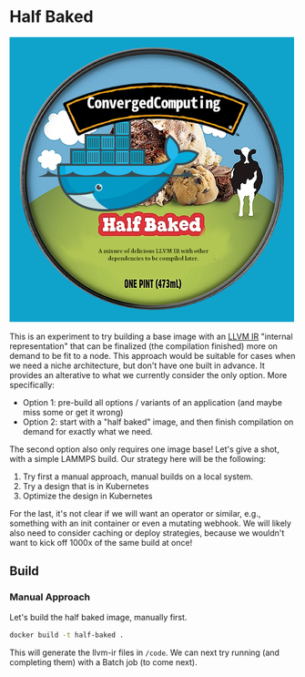 # Half Baked

![img/half-baked.jpeg](img/half-baked.jpeg)

This is an experiment to try building a base image with an [LLVM IR]() "internal representation" that can
be finalized (the compilation finished) more on demand to be fit to a node. This approach would be suitable for cases when we need a niche architecture, but don't have one built in advance. It provides an alterative to what we currently consider the only option.
More specifically:

- Option 1: pre-build all options / variants of an application (and maybe miss some or get it wrong)
- Option 2: start with a "half baked" image, and then finish compilation on demand for exactly what we need.

The second option also only requires one image base! Let's give a shot, with a simple LAMMPS build. Our strategy here will be the following:

1. Try first a manual approach, manual builds on a local system.
2. Try a design that is in Kubernetes
3. Optimize the design in Kubernetes

For the last, it's not clear if we will want an operator or similar, e.g., something with an init container or even a mutating webhook.
We will likely also need to consider caching or deploy strategies, because we wouldn't want to kick off 1000x of the same build at once!

## Build

### Manual Approach

Let's build the half baked image, manually first.

```bash
docker build -t half-baked .
```

This will generate the llvm-ir files in `/code`. We can next try running (and completing them) with a Batch job (to come next).
